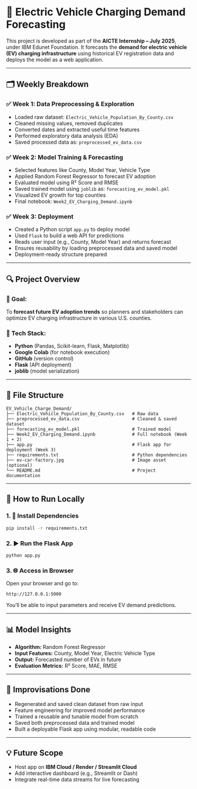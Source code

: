 # 🔋 Electric Vehicle Charging Demand Forecasting

This project is developed as part of the **AICTE Internship – July 2025**, under IBM Edunet Foundation. It forecasts the **demand for electric vehicle (EV) charging infrastructure** using historical EV registration data and deploys the model as a web application.

---

## 🗂️ Weekly Breakdown

### ✅ Week 1: Data Preprocessing & Exploration
- Loaded raw dataset: `Electric_Vehicle_Population_By_County.csv`
- Cleaned missing values, removed duplicates
- Converted dates and extracted useful time features
- Performed exploratory data analysis (EDA)
- Saved processed data as: `preprocessed_ev_data.csv`

### ✅ Week 2: Model Training & Forecasting
- Selected features like County, Model Year, Vehicle Type
- Applied Random Forest Regressor to forecast EV adoption
- Evaluated model using R² Score and RMSE
- Saved trained model using `joblib` as: `forecasting_ev_model.pkl`
- Visualized EV growth for top counties
- Final notebook: `Week2_EV_Charging_Demand.ipynb`

### ✅ Week 3: Deployment
- Created a Python script `app.py` to deploy model
- Used `Flask` to build a web API for predictions
- Reads user input (e.g., County, Model Year) and returns forecast
- Ensures reusability by loading preprocessed data and saved model
- Deployment-ready structure prepared

---

## 🔍 Project Overview

### 🎯 Goal:
To **forecast future EV adoption trends** so planners and stakeholders can optimize EV charging infrastructure in various U.S. counties.

### 🔧 Tech Stack:
- **Python** (Pandas, Scikit-learn, Flask, Matplotlib)
- **Google Colab** (for notebook execution)
- **GitHub** (version control)
- **Flask** (API deployment)
- **joblib** (model serialization)

---

## 📁 File Structure

```plaintext
EV_Vehicle_Charge_Demand/
├── Electric_Vehicle_Population_By_County.csv   # Raw data
├── preprocessed_ev_data.csv                    # Cleaned & saved dataset
├── forecasting_ev_model.pkl                    # Trained model
├── Week2_EV_Charging_Demand.ipynb              # Full notebook (Week 1 + 2)
├── app.py                                      # Flask app for deployment (Week 3)
├── requirements.txt                            # Python dependencies
├── ev-car-factory.jpg                          # Image asset (optional)
└── README.md                                   # Project documentation
```

---

## 🚀 How to Run Locally

### 1. 🔧 Install Dependencies
```bash
pip install -r requirements.txt
```

### 2. ▶️ Run the Flask App
```bash
python app.py
```

### 3. 🌐 Access in Browser
Open your browser and go to:
```
http://127.0.0.1:5000
```

You’ll be able to input parameters and receive EV demand predictions.

---

## 📊 Model Insights

- **Algorithm:** Random Forest Regressor
- **Input Features:** County, Model Year, Electric Vehicle Type
- **Output:** Forecasted number of EVs in future
- **Evaluation Metrics:** R² Score, MAE, RMSE

---

## 📌 Improvisations Done

- Regenerated and saved clean dataset from raw input
- Feature engineering for improved model performance
- Trained a reusable and tunable model from scratch
- Saved both preprocessed data and trained model
- Built a deployable Flask app using modular, readable code

---

## 💡 Future Scope

- Host app on **IBM Cloud / Render / Streamlit Cloud**
- Add interactive dashboard (e.g., Streamlit or Dash)
- Integrate real-time data streams for live forecasting


